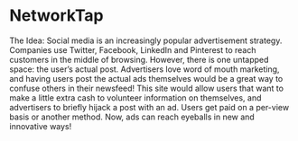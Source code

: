 # NetworkTap
The Idea: Social media is an increasingly popular advertisement strategy. Companies use Twitter, Facebook, LinkedIn and Pinterest to reach customers in the middle of browsing. However, there is one untapped space: the user’s actual post.  Advertisers love word of mouth marketing, and having users post the actual ads themselves would be a great way to confuse others in their newsfeed!  This site would allow users that want to make a little extra cash to volunteer information on themselves, and advertisers to briefly hijack a post with an ad. Users get paid on a per-view basis or another method. Now, ads can reach eyeballs in new and innovative ways!

